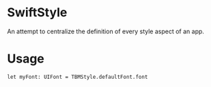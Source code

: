 # SwiftStyle
An attempt to centralize the definition of every style aspect of an app.

# Usage
```
let myFont: UIFont = TBMStyle.defaultFont.font
```
